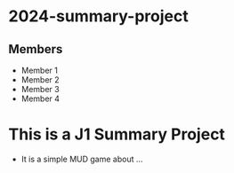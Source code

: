 # 2024-summary-project

## Members

- Member 1
- Member 2
- Member 3
- Member 4

# This is a J1 Summary Project
- It is a simple MUD game about ...
